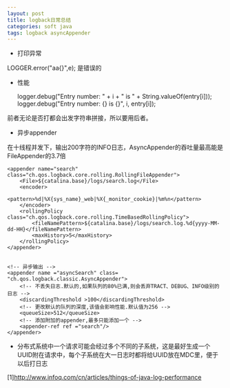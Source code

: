 ```yaml
---
layout: post
title: logback日常总结
categories: soft java
tags: logback asyncAppender 
---
```


*   打印异常

LOGGER.error("aa{}",e); 是错误的

*   性能

     logger.debug("Entry number: " + i + " is " +  String.valueOf(entry[i]));
     logger.debug("Entry number: {} is {}", i, entry[i]);

前者无论是否打都会出发字符串拼接，所以要用后者。

*   异步appender

在十线程并发下，输出200字符的INFO日志，AsyncAppender的吞吐量最高能是FileAppender的3.7倍

    <appender name="search" class="ch.qos.logback.core.rolling.RollingFileAppender">
        <File>${catalina.base}/logs/search.log</File>
        <encoder>
            <pattern>%d|%X{sys_name}_web|%X{_monitor_cookie}|%m%n</pattern>
        </encoder>
        <rollingPolicy class="ch.qos.logback.core.rolling.TimeBasedRollingPolicy">
            <fileNamePattern>${catalina.base}/logs/search.log.%d{yyyy-MM-dd-HH}</fileNamePattern>
            <maxHistory>5</maxHistory>
        </rollingPolicy>
    </appender>
    
    
    <!-- 异步输出 -->
    <appender name ="asyncSearch" class= "ch.qos.logback.classic.AsyncAppender">
        <!-- 不丢失日志.默认的,如果队列的80%已满,则会丢弃TRACT、DEBUG、INFO级别的日志 -->
        <discardingThreshold >100</discardingThreshold>
        <!-- 更改默认的队列的深度,该值会影响性能.默认值为256 -->
        <queueSize>512</queueSize>
        <!-- 添加附加的appender,最多只能添加一个 -->
        <appender-ref ref ="search"/>
    </appender>

*   分布式系统中一个请求可能会经过多个不同的子系统，这是最好生成一个UUID附在请求中，每个子系统在大一日志时都将给UUID放在MDC里，便于以后打日志

[1]<http://www.infoq.com/cn/articles/things-of-java-log-performance>
